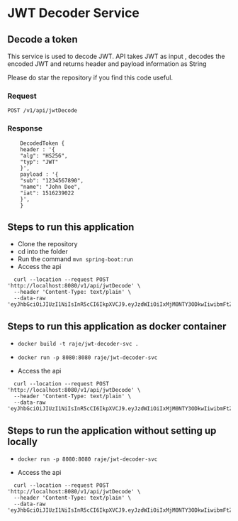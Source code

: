 # JWT Decoder Service

## Decode a token

This service is used to decode JWT. 
API takes JWT as input , decodes the encoded JWT and returns header and payload information as String

Please do star the repository if you find this code useful.

### Request

` POST /v1/api/jwtDecode `

### Response

```
    DecodedToken {
    header : '{
    "alg": "HS256",
    "typ": "JWT"
    }',
    payload : '{
    "sub": "1234567890",
    "name": "John Doe",
    "iat": 1516239022
    }',
    } 
```

## Steps to run this application

* Clone the repository
* cd into the folder
* Run the command 
` mvn spring-boot:run `
* Access the api 
```
  curl --location --request POST 'http://localhost:8080/v1/api/jwtDecode' \
  --header 'Content-Type: text/plain' \
  --data-raw 'eyJhbGciOiJIUzI1NiIsInR5cCI6IkpXVCJ9.eyJzdWIiOiIxMjM0NTY3ODkwIiwibmFtZSI6IkpvaG4gRG9lIiwiaWF0IjoxNTE2MjM5MDIyfQ.SflKxwRJSMeKKF2QT4fwpMeJf36POk6yJV_adQssw5c' 
  ```

## Steps to run this application as docker container

* ``` docker build -t raje/jwt-decoder-svc . ```


* ``` docker run -p 8080:8080 raje/jwt-decoder-svc ```


* Access the api
```
  curl --location --request POST 'http://localhost:8080/v1/api/jwtDecode' \
  --header 'Content-Type: text/plain' \
  --data-raw 'eyJhbGciOiJIUzI1NiIsInR5cCI6IkpXVCJ9.eyJzdWIiOiIxMjM0NTY3ODkwIiwibmFtZSI6IkpvaG4gRG9lIiwiaWF0IjoxNTE2MjM5MDIyfQ.SflKxwRJSMeKKF2QT4fwpMeJf36POk6yJV_adQssw5c' 
  ```

## Steps to run the application without setting up locally

* ```docker run -p 8080:8080 raje/jwt-decoder-svc```


* Access the api
```
  curl --location --request POST 'http://localhost:8080/v1/api/jwtDecode' \
  --header 'Content-Type: text/plain' \
  --data-raw 'eyJhbGciOiJIUzI1NiIsInR5cCI6IkpXVCJ9.eyJzdWIiOiIxMjM0NTY3ODkwIiwibmFtZSI6IkpvaG4gRG9lIiwiaWF0IjoxNTE2MjM5MDIyfQ.SflKxwRJSMeKKF2QT4fwpMeJf36POk6yJV_adQssw5c' 
  ```
